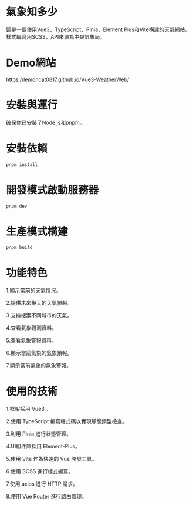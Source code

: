 # 氣象知多少

這是一個使用Vue3、TypeScript、Pinia、Element Plus和Vite構建的天氣網站。
樣式編寫用SCSS，API來源為中央氣象局。

# Demo網站

https://lemoncat0817.github.io/Vue3-WeatherWeb/

# 安裝與運行

確保你已安裝了Node.js和pnpm。

# 安裝依賴

```sh
pnpm install
```

# 開發模式啟動服務器

```sh
pnpm dev
```

# 生產模式構建

```sh
pnpm build
```

# 功能特色

1.顯示當前的天氣情況。

2.提供未來幾天的天氣預報。

3.支持搜索不同城市的天氣。

4.查看氣象觀測資料。

5.查看氣象警報資料。

6.顯示當前氣象的氣象預報。

7.顯示當前氣象的氣象警報。

# 使用的技術

1.框架採用 Vue3 。

2.使用 TypeScript 編寫程式碼以實現靜態類型檢查。

3.利用 Pinia 進行狀態管理。

4.UI組件庫採用 Element-Plus。

5.使用 Vite 作為快速的 Vue 開發工具。

6.使用 SCSS 進行樣式編寫。

7.使用 axios 進行 HTTP 請求。

8.使用 Vue Router 進行路由管理。
